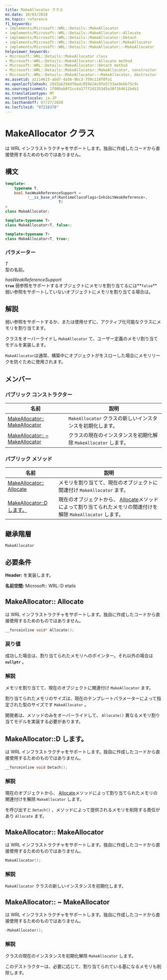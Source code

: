 ```yaml
---
title: MakeAllocator クラス
ms.date: 10/03/2018
ms.topic: reference
f1_keywords:
- implements/Microsoft::WRL::Details::MakeAllocator
- implements/Microsoft::WRL::Details::MakeAllocator::Allocate
- implements/Microsoft::WRL::Details::MakeAllocator::Detach
- implements/Microsoft::WRL::Details::MakeAllocator::MakeAllocator
- implements/Microsoft::WRL::Details::MakeAllocator::~MakeAllocator
helpviewer_keywords:
- Microsoft::WRL::Details::MakeAllocator class
- Microsoft::WRL::Details::MakeAllocator::Allocate method
- Microsoft::WRL::Details::MakeAllocator::Detach method
- Microsoft::WRL::Details::MakeAllocator::MakeAllocator, constructor
- Microsoft::WRL::Details::MakeAllocator::~MakeAllocator, destructor
ms.assetid: a1114615-abd7-4a56-9bc3-750c118f0fa1
ms.openlocfilehash: 19d3ab294df8adc059424c97e5733ae9ebb75c9c
ms.sourcegitcommit: 1f009ab0f2cc4a177f2d1353d5a38f164612bdb1
ms.translationtype: MT
ms.contentlocale: ja-JP
ms.lasthandoff: 07/27/2020
ms.locfileid: "87218378"
---
```

# <a name="makeallocator-class"></a>MakeAllocator クラス

は WRL インフラストラクチャをサポートします。独自に作成したコードから直接使用するためのものではありません。

## <a name="syntax"></a>構文

```cpp
template<
    typename T,
    bool hasWeakReferenceSupport =
          !__is_base_of(RuntimeClassFlags<InhibitWeakReference>,
                        T)
>
class MakeAllocator;

template<typename T>
class MakeAllocator<T, false>;

template<typename T>
class MakeAllocator<T, true>;
```

### <a name="parameters"></a>パラメーター

*T*<br/>
型の名前。

*hasWeakReferenceSupport*<br/>
**`true`** 弱参照をサポートするオブジェクトにメモリを割り当てるには**`false`** 弱い参照をサポートしていないオブジェクトにメモリを割り当てる場合は。

## <a name="remarks"></a>解説

弱い参照をサポートするか、または使用せずに、アクティブ化可能なクラスにメモリを割り当てます。

クラスをオーバーライドし `MakeAllocator` て、ユーザー定義のメモリ割り当てモデルを実装します。

`MakeAllocator`は通常、構築中にオブジェクトがをスローした場合にメモリリークを防ぐために使用されます。

## <a name="members"></a>メンバー

### <a name="public-constructors"></a>パブリック コンストラクター

名前                                                  | 説明
----------------------------------------------------- | ----------------------------------------------------------------
[MakeAllocator:: MakeAllocator](#makeallocator)        | `MakeAllocator` クラスの新しいインスタンスを初期化します。
[MakeAllocator:: ~ MakeAllocator](#tilde-makeallocator) | クラスの現在のインスタンスを初期化解除 `MakeAllocator` します。

### <a name="public-methods"></a>パブリック メソッド

名前                                 | 説明
------------------------------------ | -----------------------------------------------------------------------------------------------------------
[MakeAllocator:: Allocate](#allocate) | メモリを割り当てて、現在のオブジェクトに関連付け `MakeAllocator` ます。
[MakeAllocator::D します。](#detach)     | 現在のオブジェクトから、 [Allocate](#allocate)メソッドによって割り当てられたメモリの関連付けを解除 `MakeAllocator` します。

## <a name="inheritance-hierarchy"></a>継承階層

`MakeAllocator`

## <a name="requirements"></a>必要条件

**Header:** を実装します。

**名前空間:** Microsoft:: WRL::D etails

## <a name="makeallocatorallocate"></a><a name="allocate"></a>MakeAllocator:: Allocate

は WRL インフラストラクチャをサポートします。独自に作成したコードから直接使用するためのものではありません。

```cpp
__forceinline void* Allocate();
```

### <a name="return-value"></a>戻り値

成功した場合は、割り当てられたメモリへのポインター。それ以外の場合は **`nullptr`** 。

### <a name="remarks"></a>解説

メモリを割り当てて、現在のオブジェクトに関連付け `MakeAllocator` ます。

割り当てられたメモリのサイズは、現在のテンプレートパラメーターによって指定された型のサイズです `MakeAllocator` 。

開発者は、メソッドのみをオーバーライドして、 `Allocate()` 異なるメモリ割り当てモデルを実装する必要があります。

## <a name="makeallocatordetach"></a><a name="detach"></a>MakeAllocator::D します。

は WRL インフラストラクチャをサポートします。独自に作成したコードから直接使用するためのものではありません。

```cpp
__forceinline void Detach();
```

### <a name="remarks"></a>解説

現在のオブジェクトから、 [Allocate](#allocate)メソッドによって割り当てられたメモリの関連付けを解除 `MakeAllocator` します。

を呼び出すと `Detach()` 、メソッドによって提供されるメモリを削除する責任があり `Allocate` ます。

## <a name="makeallocatormakeallocator"></a><a name="makeallocator"></a>MakeAllocator:: MakeAllocator

は WRL インフラストラクチャをサポートします。独自に作成したコードから直接使用するためのものではありません。

```cpp
MakeAllocator();
```

### <a name="remarks"></a>解説

`MakeAllocator` クラスの新しいインスタンスを初期化します。

## <a name="makeallocatormakeallocator"></a><a name="tilde-makeallocator"></a>MakeAllocator:: ~ MakeAllocator

は WRL インフラストラクチャをサポートします。独自に作成したコードから直接使用するためのものではありません。

```cpp
~MakeAllocator();
```

### <a name="remarks"></a>解説

クラスの現在のインスタンスを初期化解除 `MakeAllocator` します。

このデストラクターは、必要に応じて、割り当てられている基になるメモリも削除します。
